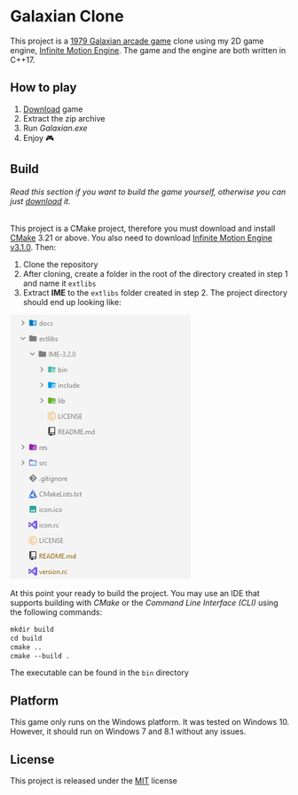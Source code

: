 # Galaxian Clone

This project is a [1979 Galaxian arcade game](https://en.wikipedia.org/wiki/Galaxian) clone using my 2D game engine, [Infinite Motion Engine](https://github.com/KwenaMashamaite/IME). 
The game and the engine are both written in C++17.

## How to play

1. [Download](https://github.com/KwenaMashamaite/Galaxian/releases/tag/v0.4.0) game
2. Extract the zip archive
3. Run _Galaxian.exe_
4. Enjoy :video_game:

## Build

###### *Read this section if you want to build the game yourself, otherwise you can just [download](https://github.com/KwenaMashamaite/Galaxian/releases/tag/v0.4.0) it.*

This project is a CMake project, therefore you must download and install [CMake](https://cmake.org/) 3.21 or above. 
You also need to download [Infinite Motion Engine v3.1.0](https://github.com/KwenaMashamaite/IME/releases/tag/v3.1.0). 
Then:

1. Clone the repository
2. After cloning, create a folder in the root of the directory created in step 1 and name it `extlibs`
3. Extract **IME** to the `extlibs` folder created in step 2. The project directory should end up looking like:

![](docs/screenshots/project-directory-structure.png)
   
At this point your ready to build the project. You may use an IDE that supports building with *CMake* or
the *Command Line Interface (CLI)* using the following commands:

```shell
mkdir build
cd build
cmake ..
cmake --build .
```

The executable can be found in the `bin` directory

## Platform

This game only runs on the Windows platform. It was tested on Windows 10. However,
it should run on Windows 7 and 8.1 without any issues.

## License

This project is released under the [MIT](LICENSE) license
